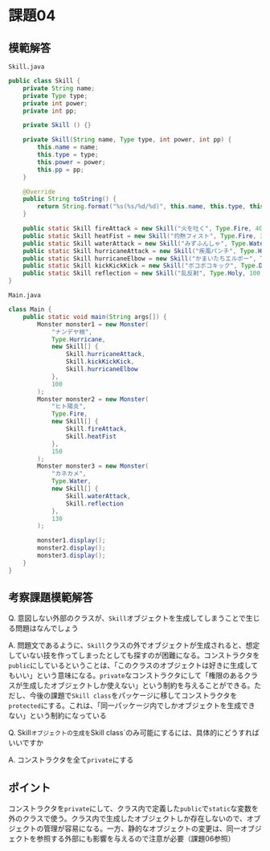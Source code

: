 # 課題04

## 模範解答

`Skill.java`

```java
public class Skill {
    private String name;
    private Type type;
    private int power;
    private int pp;

    private Skill () {}

    private Skill(String name, Type type, int power, int pp) {
        this.name = name;
        this.type = type;
        this.power = power;
        this.pp = pp;
    }

    @Override
    public String toString() {
        return String.format("%s(%s/%d/%d)", this.name, this.type, this.power, this.pp);
    }

    public static Skill fireAttack = new Skill("火を吐く", Type.Fire, 40, 5);
    public static Skill heatFist = new Skill("灼熱フィスト", Type.Fire, 30, 20);
    public static Skill waterAttack = new Skill("みずふんしゃ", Type.Water, 1, 10);
    public static Skill hurricaneAttack = new Skill("疾風パンチ", Type.Hurricane, 10, 30);
    public static Skill hurricaneElbow = new Skill("かまいたちエルボー", Type.Hurricane, 20, 20);
    public static Skill kickKickKick = new Skill("ボコボコキック", Type.Dark, 30, 10);
    public static Skill reflection = new Skill("乱反射", Type.Holy, 100, 1);
}
```

`Main.java`

```java
class Main {
    public static void main(String args[]) {
        Monster monster1 = new Monster(
            "ナンデヤ根",
            Type.Hurricane,
            new Skill[] {
                Skill.hurricaneAttack,
                Skill.kickKickKick,
                Skill.hurricaneElbow
            },
            100
        );
        Monster monster2 = new Monster(
            "ヒト陽炎",
            Type.Fire,
            new Skill[] {
                Skill.fireAttack,
                Skill.heatFist
            },
            150
        );
        Monster monster3 = new Monster(
            "カネカメ",
            Type.Water,
            new Skill[] {
                Skill.waterAttack,
                Skill.reflection
            },
            130
        );

        monster1.display();
        monster2.display();
        monster3.display();
    }
}
```

## 考察課題模範解答

Q. 意図しない外部のクラスが、`Skill`オブジェクトを生成してしまうことで生じる問題はなんでしょう

A. 問題文であるように、`Skill`クラスの外でオブジェクトが生成されると、想定していない技を作ってしまったとしても探すのが困難になる。コンストラクタを`public`にしているということは、「このクラスのオブジェクトは好きに生成してもいい」という意味になる。`private`なコンストラクタにして「権限のあるクラスが生成したオブジェクトしか使えない」という制約を与えることができる。ただし、今後の課題で`Skill class`をパッケージに移してコンストラクタを`protected`にする。これは、「同一パッケージ内でしかオブジェクトを生成できない」という制約になっている

Q. Skill`オブジェクトの生成を`Skill class`のみ可能にするには、具体的にどうすればいいですか

A. コンストラクタを全て`private`にする

## ポイント

コンストラクタを`private`にして、クラス内で定義した`public`で`static`な変数を外のクラスで使う。クラス内で生成したオブジェクトしか存在しないので、オブジェクトの管理が容易になる。一方、静的なオブジェクトの変更は、同一オブジェクトを参照する外部にも影響を与えるので注意が必要（課題06参照）

